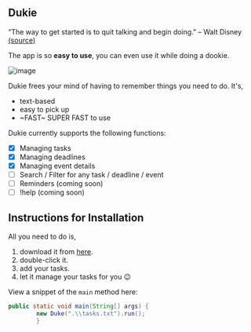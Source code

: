 ## Dukie
“The way to get started is to quit talking and begin doing.”  – Walt Disney [(source)](https://blog.hubspot.com/sales/famous-quotes)
 
The app is so **easy to use**, you can even use it while doing a dookie. 


![image](https://media.istockphoto.com/id/1257001864/vector/a-cartoon-illustration-of-a-brown-poo-dookie-or-turd.jpg?s=612x612&w=0&k=20&c=MOpwoydkJGmRuy7FkW1-V0fjX9wCP41MdXUpYycYBtQ=)
 
Dukie frees your mind of having to remember things you need to do. It's,
 
* text-based
* easy to pick up
* ~FAST~ SUPER FAST to use
 
Dukie currently supports the following functions:
 
* [x]  Managing tasks
* [x]  Managing deadlines
* [x]  Managing event details
* [ ]  Search / Filter for any task / deadline / event
* [ ]  Reminders (coming soon)
* [ ]  !help (coming soon)

## Instructions for Installation

All you need to do is,

1. download it from [here](https://github.com/securespider/ip.git).
2. double-click it.
3. add your tasks.
4. let it manage your tasks for you 😉


View a snippet of the `main` method here:
```java
public static void main(String[] args) {
        new Duke(".\\tasks.txt").run();
        }
```

